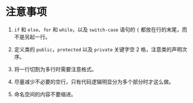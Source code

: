注意事项 
=========================



1. `if` 和 `else`、`for` 和 `while`，以及 `switch-case` 语句的 `{` 都放在行的末尾，而不是另起一行。

   

2. 定义类的 `public`，`protected` 以及 `private` 关键字空 2 格，注意类的声明次序。

   

3. 将一行切割为多行时需要注意格式。

   

4. 尽量减少不必要的空行，只有代码逻辑明显分为多个部分时才这么做。

   

5. 命名空间的内容不要缩进。

   



